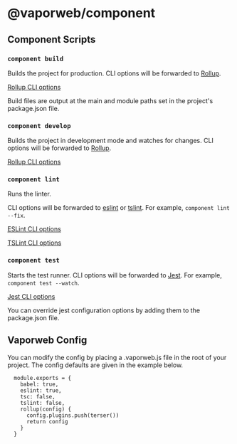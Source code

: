 # @vaporweb/component

## Component Scripts

### `component build`

Builds the project for production. CLI options will be forwarded to [Rollup](https://rollupjs.org/). 

[Rollup CLI options](https://rollupjs.org/guide/en#command-line-flags)

Build files are output at the main and module paths set in the project's package.json file.

### `component develop`

Builds the project in development mode and watches for changes. CLI options will be forwarded to [Rollup](https://rollupjs.org/). 

[Rollup CLI options](https://rollupjs.org/guide/en#command-line-flags)

### `component lint`

Runs the linter. 

CLI options will be forwarded to [eslint](https://eslint.org/) or [tslint](https://palantir.github.io/tslint). For example, `component lint --fix`.

[ESLint CLI options](https://eslint.org/docs/user-guide/command-line-interface#options)

[TSLint CLI options](https://palantir.github.io/tslint/usage/cli/#cli-usage)

### `component test`

Starts the test runner. CLI options will be forwarded to [Jest](https://jestjs.io/). For example, `component test --watch`.

[Jest CLI options](https://jestjs.io/docs/en/cli.html#options)

You can override jest configuration options by adding them to the package.json file.

## Vaporweb Config

You can modify the config by placing a .vaporweb.js file in the root of your project. The config defaults are given in the example below.

```
  module.exports = {
    babel: true,
    eslint: true,
    tsc: false,
    tslint: false,
    rollup(config) {
      config.plugins.push(terser())
      return config
    }
  }
```


